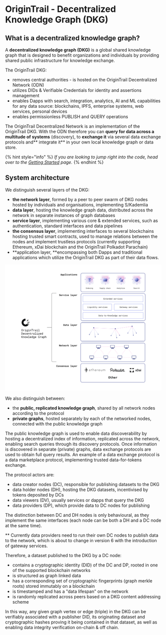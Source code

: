 # OriginTrail - Decentralized Knowledge Graph (DKG)

## What is a decentralized knowledge graph?

A **decentralized knowledge graph (DKG)** is a global shared knowledge graph that is designed to benefit organizations and individuals by providing shared public infrastructure for knowledge exchange. 

The OriginTrail DKG:

* removes central authorities - is hosted on the OriginTrail Decentralized Network (ODN)
* utilizes DIDs & Verifiable Credentials for identity and assertions management
* enables Dapps with search, integration, analytics, AI and ML capabilities for any data source: blockchains, IPFS, enterprise systems, web services, personal devices
* enables permissionless PUBLISH and QUERY operations

The OriginTrail Decentralized Network is an implementation of the OriginTrail DKG. With the ODN therefore you can **query for data across a multitude of systems** (discovery), to **exchange it** via several data exchange protocols and** integrate it** in your own local knowledge graph or data store. 

{% hint style="info" %}
_If you are looking to jump right into the code, head over to the _[_Getting Started_](../developers/getting-started.md)_ page._
{% endhint %}

## System architecture

We distinguish several layers of the DKG:

* **the network layer**, formed by a peer to peer swarm of DKG nodes hosted by individuals and organisations, implementing S/Kademlia
* **data layer**, hosting the knowledge graph data, distributed across the network in separate instances of graph databases
* **service layer**, implementing various core & extended services, such as authentication, standard interfaces and data pipelines
* **the consensus layer**, implementing interfaces to several blockchains hosting trusted smart contracts, used to manage relations between the nodes and implement trustless protocols (currently supporting Ethereum, xDai blockchain and the OriginTrail Polkadot Parachain)
* **application layer, **encompassing both Dapps and traditional applications which utilize the OriginTrail DKG as part of their data flows.

![](<../.gitbook/assets/OriginTrail - Technical Stack.png>)

We also distinguish between:

* the **public, replicated knowledge graph**, shared by all network nodes according to the protocol
* **private graphs**, hosted separately by each of the networked nodes, connected with the public knowledge graph

The public knowledge graph is used to enable data discoverability by hosting a decentralized index of information, replicated across the network, enabling search queries through its discovery protocols. Once information is discovered in separate (private) graphs, data exchange protocols are used to obtain full query results. An example of a data exchange protocol is a data marketplace protocol, implementing trusted data-for-tokens exchange.

The protocol actors are:

* data creator nodes (DC), responsible for publishing datasets to the DKG
* data holder nodes (DH), hosting the DKG datasets, incentivised by tokens deposited by DCs
* data viewers (DV), usually services or dapps that query the DKG
* data providers (DP), which provide data to DC nodes for publishing

The distinction between DC and DH nodes is only behavioural, as they implement the same interfaces (each node can be both a DH and a DC node at the same time).

\*\* Currently data providers need to run their own DC nodes to publish data to the network, which is about to change in version 6 with the introduction of gateway services.

Therefore, a dataset published to the DKG by a DC node:

* contains a cryptographic identity (DID) of the DC and DP, rooted in one of the supported blockchain networks
* is structured as graph linked data
* has a corresponding set of cryptographic fingerprints (graph merkle roots) stored immutably on a blockchain
* is timestamped and has a "data lifespan" on the network 
* is randomly replicated across peers based on a DKG content addressing scheme

In this way, any given graph vertex or edge (triple) in the DKG can be verifiably associated with a publisher DID, its originating dataset and cryptographic hashes proving it being contained in that dataset, as well as enabling data integrity verification on-chain & off chain. 



